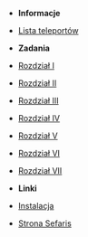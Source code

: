 - **Informacje**
- [Lista teleportów](sekcje/informacje-dodatkowe/teleporty.md)

- **Zadania**
- [Rozdział I](sekcje/zadania/rozdzial_i.md)
- [Rozdział II](sekcje/zadania/rozdzial_ii.md)
- [Rozdział III](sekcje/zadania/rozdzial_iii.md)
- [Rozdział IV](sekcje/zadania/rozdzial_iv.md)
- [Rozdział V](sekcje/zadania/rozdzial_v.md)
- [Rozdział VI](sekcje/zadania/rozdzial_vi.md)
- [Rozdział VII](sekcje/zadania/rozdzial_vii.md)

- **Linki**
- [Instalacja](https://sefaris.eu/odyseja/installation)
- [Strona Sefaris](https://sefaris.eu)
